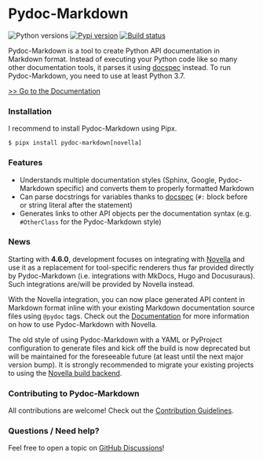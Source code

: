 # Pydoc-Markdown

![Python versions](https://img.shields.io/pypi/pyversions/pydoc-markdown?style=for-the-badge)
[![Pypi version](https://img.shields.io/pypi/v/pydoc-markdown?style=for-the-badge)](https://pypi.org/project/pydoc-markdown/)
[![Build status](https://img.shields.io/github/workflow/status/NiklasRosenstein/pydoc-markdown/Python%20package?style=for-the-badge)](https://github.com/NiklasRosenstein/pydoc-markdown/actions)

Pydoc-Markdown is a tool to create Python API documentation in Markdown format. Instead of executing your Python
code like so many other documentation tools, it parses it using [docspec][] instead. To run Pydoc-Markdown, you
need to use at least Python 3.7.

[>> Go to the Documentation][Documentation]

  [contrib]: https://github.com/NiklasRosenstein/pydoc-markdown/blob/develop/.github/CONTRIBUTING.md
  [docspec]: https://niklasrosenstein.github.io/docspec/
  [Documentation]: https://niklasrosenstein.github.io/pydoc-markdown/
  [MkDocs]: https://www.mkdocs.org/
  [Novella]: https://niklasrosenstein.github.io/novella/
  [Novella build backend]: https://niklasrosenstein.github.io/pydoc-markdown/

### Installation

I recommend to install Pydoc-Markdown using Pipx.

    $ pipx install pydoc-markdown[novella]

### Features

* Understands multiple documentation styles (Sphinx, Google, Pydoc-Markdown specific) and converts them to properly
  formatted Markdown
* Can parse docstrings for variables thanks to [docspec][] (`#:` block before or string literal after the statement)
* Generates links to other API objects per the documentation syntax (e.g. `#OtherClass` for the Pydoc-Markdown style)

### News

Starting with __4.6.0__, development focuses on integrating with [Novella][] and use it as a replacement for
tool-specific renderers thus far provided directly by Pydoc-Markdown (i.e. integrations with MkDocs, Hugo and
Docusuraus). Such integrations are/will be provided by Novella instead.

With the Novella integration, you can now place generated API content in Markdown format inline with your
existing Markdown documentation source files using `@pydoc` tags. Check out the [Documentation][] for more
information on how to use Pydoc-Markdown with Novella.

The old style of using Pydoc-Markdown with a YAML or PyProject configuration to generate files and kick off the
build is now deprecated but will be maintained for the foreseeable future (at least until the next major version
bump). It is strongly recommended to migrate your existing projects to using the [Novella build backend][].

### Contributing to Pydoc-Markdown

All contributions are welcome! Check out the [Contribution Guidelines][contrib].

### Questions / Need help?

Feel free to open a topic on [GitHub Discussions](https://github.com/NiklasRosenstein/pydoc-markdown/discussions)!
